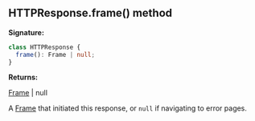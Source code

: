 ## HTTPResponse.frame() method

**Signature:**

```typescript
class HTTPResponse {
  frame(): Frame | null;
}
```

**Returns:**

[Frame](./puppeteer.frame.md) \| null

A [Frame](./puppeteer.frame.md) that initiated this response, or `null` if navigating to error pages.
